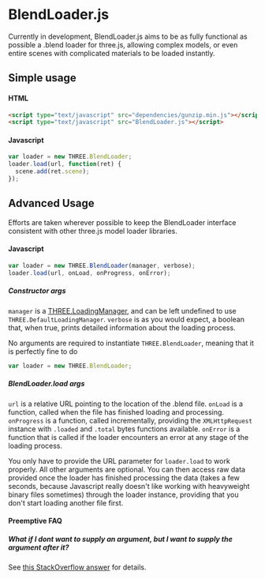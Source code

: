 BlendLoader.js
==============
Currently in development, BlendLoader.js aims to be as fully functional as possible a .blend loader for three.js, allowing complex models, or even entire scenes with complicated materials to be loaded instantly.

Simple usage
------------
#### HTML
```html
<script type="text/javascript" src="dependencies/gunzip.min.js"></script>
<script type="text/javascript" src="BlendLoader.js"></script>
```

#### Javascript
```javascript
var loader = new THREE.BlendLoader;
loader.load(url, function(ret) {
  scene.add(ret.scene);
});
```

Advanced Usage
-----------
Efforts are taken wherever possible to keep the BlendLoader interface consistent with other three.js model loader libraries.

#### Javascript
```javascript
var loader = new THREE.BlendLoader(manager, verbose);
loader.load(url, onLoad, onProgress, onError);
```
##### Constructor args
`manager` is a [THREE.LoadingManager](http://threejs.org/docs/#Reference/Loaders/LoadingManager), and can be left undefined to use `THREE.DefaultLoadingManager`. `verbose` is as you would expect, a boolean that, when true, prints detailed information about the loading process.

No arguments are required to instantiate `THREE.BlendLoader`, meaning that it is perfectly fine to do 
```javascript
var loader = new THREE.BlendLoader;
```

##### BlendLoader.load args
`url` is a relative URL pointing to the location of the .blend file. `onLoad` is a function, called when the file has finished loading and processing. `onProgress` is a function, called incrementally, providing the `XMLHttpRequest` instance with `.loaded` and `.total` bytes functions available. `onError` is a function that is called if the loader encounters an error at any stage of the loading process.

You only have to provide the URL parameter for `loader.load` to work properly. All other arguments are optional. You can then access raw data provided once the loader has finished processing the data (takes a few seconds, because Javascript really doesn't like working with heavyweight binary files sometimes) through the loader instance, providing that you don't start loading another file first.

#### Preemptive FAQ
##### What if I dont want to supply an argument, but I want to supply the argument after it?
See [this StackOverflow answer](http://stackoverflow.com/a/8356945) for details.
